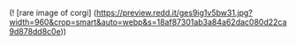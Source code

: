 (! [rare image of corgi] (https://preview.redd.it/ges9ig1v5bw31.jpg?width=960&crop=smart&auto=webp&s=18af87301ab3a84a62dac080d22ca9d878dd8c0e))
